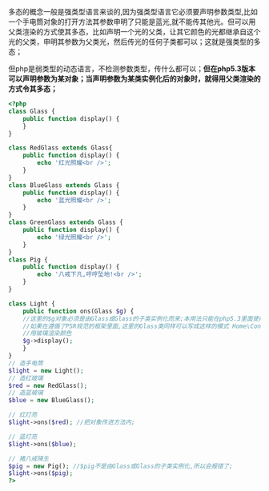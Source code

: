 多态的概念一般是强类型语言来谈的,因为强类型语言它必须要声明参数类型,比如一个手电筒对象的打开方法其参数申明了只能是蓝光,就不能传其他光。但可以用父类渲染的方式使其多态，比如声明一个光的父类，让其它颜色的光都继承自这个光的父类，申明其参数为父类光，然后传光的任何子类都可以；这就是强类型的多态；

但php是弱类型的动态语言，不检测参数类型，传什么都可以；**但在php5.3版本可以声明参数为某对象；当声明参数为某类实例化后的对象时，就得用父类渲染的方式令其多态；**

```php
<?php
class Glass { 
	public function display() { 
	} 
} 

class RedGlass extends Glass{ 
	public function display() { 
		echo '红光照耀<br />'; 
	} 
} 
class BlueGlass extends Glass { 
	public function display() { 
		echo '蓝光照耀<br />'; 
	} 
} 
class GreenGlass extends Glass { 
	public function display() { 
		echo '绿光照耀<br />'; 
	} 
} 
class Pig { 
	public function display() { 
		echo '八戒下凡,哼哼坠地!<br />'; 
	} 
} 

class Light { 
	public function ons(Glass $g) { 
	//这里的$g对象必须是由Glass或Glass的子类实例化而来;本用法只能在php5.3里面使用;   
	//如果在遵循了PSR规范的框架里面,这里的Glass类同样可以写成这样的模式 Home\Controller\Glass $g
	//用玻璃渲染颜色 
	$g->display(); 
	} 
} 
// 造手电筒 
$light = new Light(); 
// 造红玻璃 
$red = new RedGlass(); 
// 造蓝玻璃 
$blue = new BlueGlass(); 

// 红灯亮 
$light->ons($red); //把对象传进方法内;

// 蓝灯亮 
$light->ons($blue); 

// 猪八戒降生 
$pig = new Pig(); //$pig不是由Glass或Glass的子类实例化,所以会报错了;
$light->ons($pig); 	
?>
```



